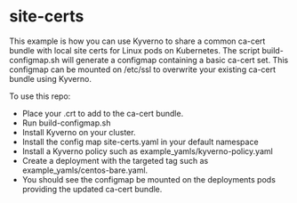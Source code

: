 # site-certs

This example is how you can use Kyverno to share a common ca-cert bundle with local site certs for Linux pods on Kubernetes.  The script build-configmap.sh will generate a configmap containing a basic ca-cert set.  This configmap can be mounted on /etc/ssl to overwrite your existing ca-cert bundle using Kyverno.

To use this repo:
- Place your .crt to add to the ca-cert bundle.
- Run build-configmap.sh
- Install Kyverno on your cluster.
- Install the config map site-certs.yaml in your default namespace
- Install a Kyverno policy such as example_yamls/kyverno-policy.yaml
- Create a deployment with the targeted tag such as example_yamls/centos-bare.yaml.
- You should see the configmap be mounted on the deployments pods providing the updated ca-cert bundle.

